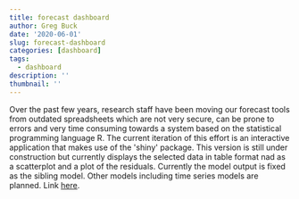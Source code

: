 ```yaml
---
title: forecast dashboard
author: Greg Buck
date: '2020-06-01'
slug: forecast-dashboard
categories: [dashboard]
tags:
  - dashboard
description: ''
thumbnail: ''
---
```


Over the past few years, research staff have been moving our forecast tools from outdated 
spreadsheets which are not very secure, can be prone to errors and very time consuming towards 
a system based on the statistical programming language R. The current iteration of this effort 
is an interactive application that makes use of the 'shiny' package. This version is still under 
construction but currently displays the selected data in table format nad as a scatterplot and 
a plot of the residuals. Currently the model output is fixed as the sibling model. Other 
models including time series models are planned. Link [here](https://gregbuck.shinyapps.io/forecast_shiny/).